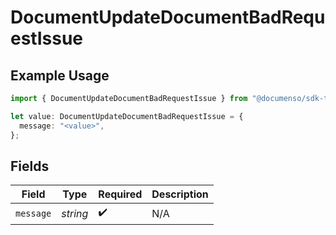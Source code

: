 # DocumentUpdateDocumentBadRequestIssue

## Example Usage

```typescript
import { DocumentUpdateDocumentBadRequestIssue } from "@documenso/sdk-typescript/models/errors";

let value: DocumentUpdateDocumentBadRequestIssue = {
  message: "<value>",
};
```

## Fields

| Field              | Type               | Required           | Description        |
| ------------------ | ------------------ | ------------------ | ------------------ |
| `message`          | *string*           | :heavy_check_mark: | N/A                |
